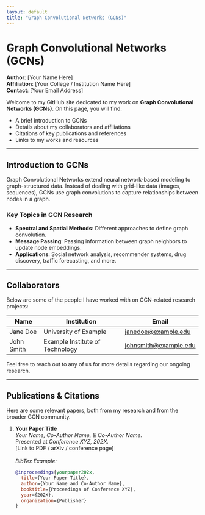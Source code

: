 ```yaml
---
layout: default
title: "Graph Convolutional Networks (GCNs)"
---
```


# Graph Convolutional Networks (GCNs)

**Author**: [Your Name Here]  
**Affiliation**: [Your College / Institution Name Here]  
**Contact**: [Your Email Address]  

Welcome to my GitHub site dedicated to my work on **Graph Convolutional Networks (GCNs)**. On this page, you will find:

- A brief introduction to GCNs
- Details about my collaborators and affiliations
- Citations of key publications and references
- Links to my works and resources

---

## Introduction to GCNs

Graph Convolutional Networks extend neural network-based modeling to graph-structured data. Instead of dealing with grid-like data (images, sequences), GCNs use graph convolutions to capture relationships between nodes in a graph. 

### Key Topics in GCN Research

- **Spectral and Spatial Methods**: Different approaches to define graph convolution.
- **Message Passing**: Passing information between graph neighbors to update node embeddings.
- **Applications**: Social network analysis, recommender systems, drug discovery, traffic forecasting, and more.

---

## Collaborators

Below are some of the people I have worked with on GCN-related research projects:

| Name            | Institution                    | Email                |
|-----------------|--------------------------------|----------------------|
| Jane Doe        | University of Example          | janedoe@example.edu  |
| John Smith      | Example Institute of Technology| johnsmith@example.edu|

Feel free to reach out to any of us for more details regarding our ongoing research.

---

## Publications & Citations

Here are some relevant papers, both from my research and from the broader GCN community.

1. **Your Paper Title**  
   *Your Name, Co-Author Name, & Co-Author Name.*  
   Presented at *Conference XYZ, 202X.*  
   [Link to PDF / arXiv / conference page]  
   <br>
   <cite>BibTex Example:</cite>  
   ```bibtex
   @inproceedings{yourpaper202x,
     title={Your Paper Title},
     author={Your Name and Co-Author Name},
     booktitle={Proceedings of Conference XYZ},
     year={202X},
     organization={Publisher}
   }

